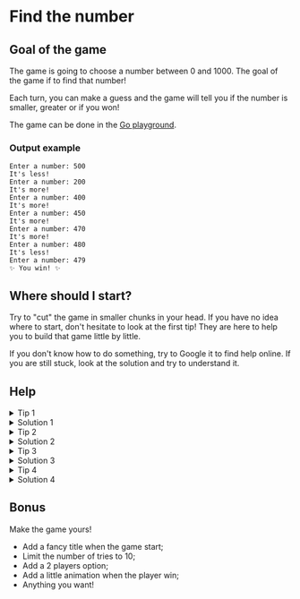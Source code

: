 # Find the number

## Goal of the game

The game is going to choose a number between 0 and 1000.
The goal of the game if to find that number!

Each turn, you can make a guess and the game will tell you if the number is smaller, greater or if you won!

The game can be done in the [Go playground](https://play.golang.org/).

### Output example

```
Enter a number: 500
It's less!
Enter a number: 200
It's more!
Enter a number: 400
It's more!
Enter a number: 450
It's more!
Enter a number: 470
It's more!
Enter a number: 480
It's less!
Enter a number: 479
✨ You win! ✨
```

## Where should I start?

Try to "cut" the game in smaller chunks in your head. If you have no idea where to start, don't hesitate to look at the first tip! They are here to help you to build that game little by little.

If you don't know how to do something, try to Google it to find help online. If you are still stuck, look at the solution and try to understand it.

## Help

<details>
    <summary>Tip 1</summary>

    How to generate a random number between 0 and 1000?

    Try to search this information online: Go By Example is a good source!
</details>

<details>
    <summary>Solution 1</summary>

```go
rand.Seed(time.Now().UnixNano())
number := rand.Intn(1000) + 1
fmt.Println(number)
```
</details>

<details>
<summary>Tip 2</summary>

    How to read the number that the player suggested?

    Try to search for: `golang read input command line` in Google.
</details>

<details>
    <summary>Solution 2</summary>

```go
var playerNumber int
fmt.Scanf("%d", &playerNumber)
fmt.Println(playerNumber)
```
</details>

<details>
    <summary>Tip 3</summary>

    Create an infinite loop in which you need to:
    - Read the player number;
    - Check if the number is equal to the "generated number"
        - if yes, print something to show the player won and quit the game.
</details>

<details>
    <summary>Solution 3</summary>

```go
for {
	var playerNumber int
	fmt.Print("Enter a number: ")
	fmt.Scanf("%d", &playerNumber)

	if playerNumber == number {
		fmt.Println("You win!")
		return
	}
}
```
</details>

<details>
    <summary>Tip 4</summary>

    In the game loop, if the player number is smaller or greater than the number to find: display some help!
</details>

<details>
    <summary>Solution 4</summary>

```go
if playerNumber > number {
	fmt.Println("It's less!")
} else if playerNumber < number {
	fmt.Println("It's more!")
} else {
	fmt.Println("You win!")
	return
}
```
</details>

## Bonus

Make the game yours!
- Add a fancy title when the game start;
- Limit the number of tries to 10;
- Add a 2 players option;
- Add a little animation when the player win;
- Anything you want!
